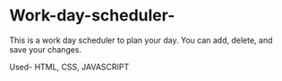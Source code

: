 # Work-day-scheduler-
This is a work day scheduler to plan your day. You can add, delete, and save your changes.


Used-
HTML,
CSS,
JAVASCRIPT
